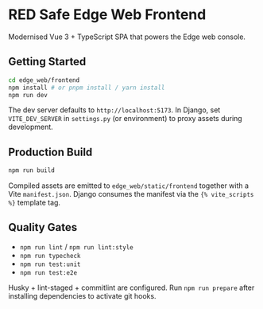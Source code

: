 # RED Safe Edge Web Frontend

Modernised Vue 3 + TypeScript SPA that powers the Edge web console.

## Getting Started

```bash
cd edge_web/frontend
npm install # or pnpm install / yarn install
npm run dev
```

The dev server defaults to `http://localhost:5173`. In Django, set `VITE_DEV_SERVER` in
`settings.py` (or environment) to proxy assets during development.

## Production Build

```bash
npm run build
```

Compiled assets are emitted to `edge_web/static/frontend` together with a Vite
`manifest.json`. Django consumes the manifest via the `{% vite_scripts %}` template tag.

## Quality Gates

- `npm run lint` / `npm run lint:style`
- `npm run typecheck`
- `npm run test:unit`
- `npm run test:e2e`

Husky + lint-staged + commitlint are configured. Run `npm run prepare` after installing
dependencies to activate git hooks.
